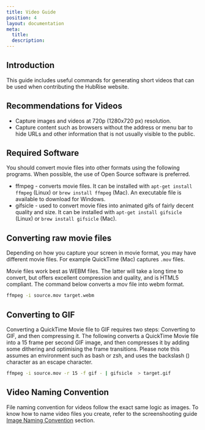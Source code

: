 ```yaml
---
title: Video Guide
position: 4
layout: documentation
meta:
  title:
  description:
---
```


## Introduction

This guide includes useful commands for generating short videos that can be used when contributing the HubRise website.

## Recommendations for Videos

- Capture images and videos at 720p (1280x720 px) resolution.
- Capture content such as browsers without the address or menu bar to hide URLs and other information that is not usually visible to the public.

## Required Software

You should convert movie files into other formats using the following programs. When possible, the use of Open Source software is preferred.

- ffmpeg - converts movie files. It can be installed with `apt-get install ffmpeg` (Linux) or `brew install ffmpeg` (Mac). An executable file is available to download for Windows.
- gifsicle - used to convert movie files into animated gifs of fairly decent quality and size. It can be installed with `apt-get install gifsicle` (Linux) or `brew install gifsicle` (Mac).

## Converting raw movie files

Depending on how you capture your screen in movie format, you may have different movie files. For example QuickTime (Mac) captures `.mov` files.

Movie files work best as WEBM files. The latter will take a long time to convert, but offers excellent compression and quality, and is HTML5 compliant. The command below converts a mov file into webm format.

```bash
ffmpeg -i source.mov target.webm
```

## Converting to GIF

Converting a QuickTime Movie file to GIF requires two steps: Converting to GIF, and then compressing it. The following converts a QuickTime Movie file into a 15 frame per second GIF image, and then compresses it by adding some dithering and optimising the frame transitions. Please note this assumes an environment such as bash or zsh, and uses the backslash (\) character as an escape character.

```bash
ffmpeg -i source.mov -r 15 -f gif - | gifsicle  > target.gif
```

## Video Naming Convention

File naming convention for videos follow the exact same logic as images. To know how to name video files you create, refer to the screenshooting guide [Image Naming Convention](#image-naming-convention) section.
